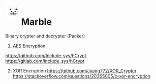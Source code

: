 <img align="left" width="50" height="50" src="Marble.png" alt="Marble">

# Marble

Binary crypter and decrypter (Packer)
1. AES Encryption

https://github.com/Include-sys/hCrypt
https://gitlab.com/include_sys/hCrypt
 
 2. XOR Encryption
https://github.com/Jyang772/XOR_Crypter
https://stackoverflow.com/questions/20365005/c-xor-encryption